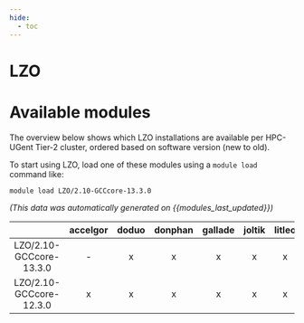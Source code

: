 ```yaml
---
hide:
  - toc
---
```


LZO
===

# Available modules


The overview below shows which LZO installations are available per HPC-UGent Tier-2 cluster, ordered based on software version (new to old).

To start using LZO, load one of these modules using a `module load` command like:

```shell
module load LZO/2.10-GCCcore-13.3.0
```

*(This data was automatically generated on {{modules_last_updated}})*  

| |accelgor|doduo|donphan|gallade|joltik|litleo|shinx|
| :---: | :---: | :---: | :---: | :---: | :---: | :---: | :---: |
|LZO/2.10-GCCcore-13.3.0|-|x|x|x|x|x|x|
|LZO/2.10-GCCcore-12.3.0|x|x|x|x|x|x|x|
